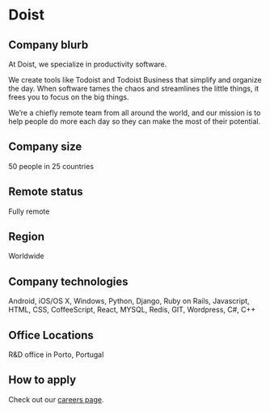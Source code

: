 # Doist

## Company blurb

At Doist, we specialize in productivity software.

We create tools like Todoist and Todoist Business that simplify and organize the day. When software tames the chaos and streamlines the little things, it frees you to focus on the big things. 

We’re a chiefly remote team from all around the world, and our mission is to help people do more each day so they can make the most of their potential.

## Company size

50 people in 25 countries

## Remote status

Fully remote

## Region

Worldwide

## Company technologies

Android, iOS/OS X, Windows, Python, Django, Ruby on Rails, Javascript, HTML, CSS, CoffeeScript, React, MYSQL, Redis, GIT, Wordpress, C#, C++

## Office Locations

R&D office in Porto, Portugal

## How to apply

Check out our [careers page](https://doist.com/jobs/).
